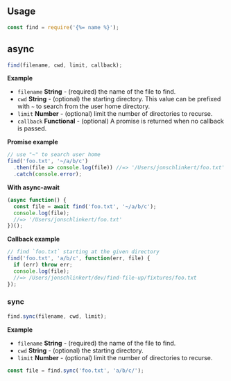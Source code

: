 ## Usage

```js
const find = require('{%= name %}');
```

## async

```js
find(filename, cwd, limit, callback);
```

**Example**

- `filename` **String** - (required) the name of the file to find.
- `cwd` **String** - (optional) the starting directory. This value can be prefixed with `~` to search from the user home directory.
- `limit` **Number** - (optional) limit the number of directories to recurse.
- `callback` **Functional** - (optional) A promise is returned when no callback is passed.

**Promise example**

```js
// use "~" to search user home
find('foo.txt', '~/a/b/c')
  .then(file => console.log(file)) //=> '/Users/jonschlinkert/foo.txt'
  .catch(console.error);
```

**With async-await**

```js
(async function() {
  const file = await find('foo.txt', '~/a/b/c');
  console.log(file);
  //=> '/Users/jonschlinkert/foo.txt'
})();
```

**Callback example**

```js
// find `foo.txt` starting at the given directory
find('foo.txt', 'a/b/c', function(err, file) {
  if (err) throw err;
  console.log(file);
  //=> /Users/jonschlinkert/dev/find-file-up/fixtures/foo.txt
});
```

### sync

```js
find.sync(filename, cwd, limit);
```

**Example**

- `filename` **String** - (required) the name of the file to find.
- `cwd` **String** - (optional) the starting directory.
- `limit` **Number** - (optional) limit the number of directories to recurse.

```js
const file = find.sync('foo.txt', 'a/b/c/');
```

